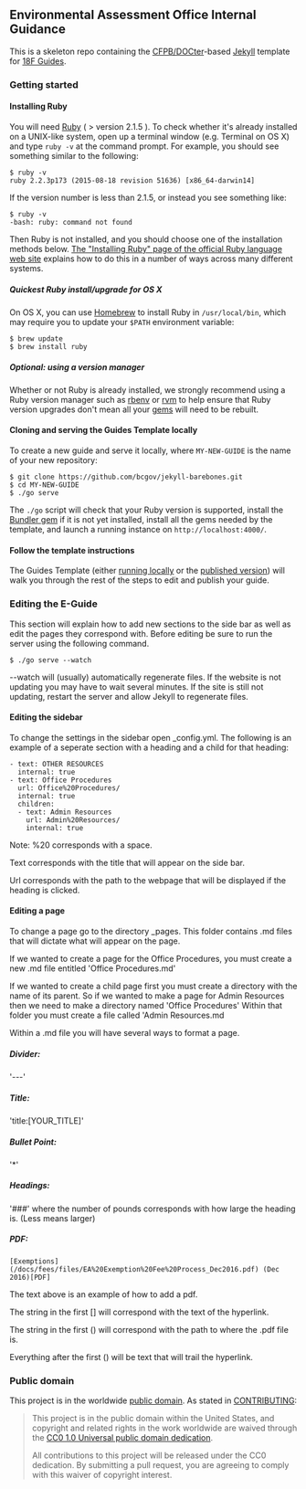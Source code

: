 ## Environmental Assessment Office Internal Guidance

This is a skeleton repo containing the
[CFPB/DOCter](https://github.com/CFPB/DOCter)-based
[Jekyll](http://jekyllrb.com/) template for
[18F Guides](http://18f.github.io/guides/).

### Getting started

#### Installing Ruby

You will need [Ruby](https://www.ruby-lang.org) ( > version 2.1.5 ). To check
whether it's already installed on a UNIX-like system, open up a terminal
window (e.g. Terminal on OS X) and type `ruby -v` at the command prompt. For
example, you should see something similar to the following:

```shell
$ ruby -v
ruby 2.2.3p173 (2015-08-18 revision 51636) [x86_64-darwin14]
```

If the version number is less than 2.1.5, or instead you see something like:

```shell
$ ruby -v
-bash: ruby: command not found
```

Then Ruby is not installed, and you should choose one of the installation
methods below. [The "Installing Ruby" page of the official
Ruby language web
site](https://www.ruby-lang.org/en/documentation/installation/) explains how
to do this in a number of ways across many different systems.

##### Quickest Ruby install/upgrade for OS X

On OS X, you can use [Homebrew](http://brew.sh/) to install Ruby in
`/usr/local/bin`, which may require you to update your `$PATH` environment
variable:

```shell
$ brew update
$ brew install ruby
```

##### Optional: using a version manager

Whether or not Ruby is already installed, we strongly recommend using a Ruby
version manager such as [rbenv](https://github.com/sstephenson/rbenv) or
[rvm](https://rvm.io/) to help ensure that Ruby version upgrades don't mean
all your [gems](https://rubygems.org/) will need to be rebuilt.

#### Cloning and serving the Guides Template locally

To create a new guide and serve it locally, where `MY-NEW-GUIDE` is the name
of your new repository:

```shell
$ git clone https://github.com/bcgov/jekyll-barebones.git
$ cd MY-NEW-GUIDE
$ ./go serve
```

The `./go` script will check that your Ruby version is supported, install the
[Bundler gem](http://bundler.io/) if it is not yet installed, install all the
gems needed by the template, and launch a running instance on
`http://localhost:4000/`.

#### Follow the template instructions

The Guides Template (either [running locally](http://localhost:4000) or the
[published version](https://pages.18f.gov/guides-template/)) will walk you
through the rest of the steps to edit and publish your guide.

### Editing the E-Guide

This section will explain how to add new sections to the side bar as well as edit the pages they correspond with.
Before editing be sure to run the server using the following command.

```shell
$ ./go serve --watch
```

--watch will (usually) automatically regenerate files.
If the website is not updating you may have to wait several minutes.
If the site is still not updating, restart the server and allow Jekyll to regenerate files.

#### Editing the sidebar

To change the settings in the sidebar open _config.yml.
The following is an example of a seperate section with a heading and a child for that heading:

```
- text: OTHER RESOURCES
  internal: true
- text: Office Procedures
  url: Office%20Procedures/
  internal: true
  children:
  - text: Admin Resources
    url: Admin%20Resources/
    internal: true
```
Note: %20 corresponds with a space.

Text corresponds with the title that will appear on the side bar.

Url corresponds with the path to the webpage that will be displayed if the heading is clicked.

#### Editing a page

To change a page go to the directory _pages.
This folder contains .md files that will dictate what will appear on the page.

If we wanted to create a page for the Office Procedures, you must create a new .md file entitled 'Office Procedures.md'

If we wanted to create a child page first you must create a directory with the name of its parent.
So if we wanted to make a page for Admin Resources then we need to make a directory named 'Office Procedures'
Within that folder you must create a file called 'Admin Resources.md

Within a .md file you will have several ways to format a page.

##### Divider:

'---'

##### Title:

'title:[YOUR_TITLE]'

##### Bullet Point:
'*'

##### Headings:

'###' where the number of pounds corresponds with how large the heading is. (Less means larger)

##### PDF:

```
[Exemptions](/docs/fees/files/EA%20Exemption%20Fee%20Process_Dec2016.pdf) (Dec 2016)[PDF]
```

The text above is an example of how to add a pdf.

The string in the first [] will correspond with the text of the hyperlink.

The string in the first () will correspond with the path to where the .pdf file is.

Everything after the first () will be text that will trail the hyperlink.

### Public domain

This project is in the worldwide [public domain](LICENSE.md). As stated in [CONTRIBUTING](CONTRIBUTING.md):

> This project is in the public domain within the United States, and copyright and related rights in the work worldwide are waived through the [CC0 1.0 Universal public domain dedication](https://creativecommons.org/publicdomain/zero/1.0/).
>
> All contributions to this project will be released under the CC0
>dedication. By submitting a pull request, you are agreeing to comply
>with this waiver of copyright interest.
